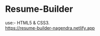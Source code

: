 # Resume-Builder                                                                                                                                                          
use:- HTML5 & CSS3.                                                                                                                                                       
https://resume-builder-nagendra.netlify.app
